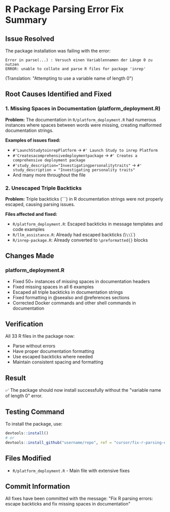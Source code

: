 # R Package Parsing Error Fix Summary

## Issue Resolved
The package installation was failing with the error:
```
Error in parse(...) : Versuch einen Variablennamen der Länge 0 zu nutzen
ERROR: unable to collate and parse R files for package 'inrep'
```
(Translation: "Attempting to use a variable name of length 0")

## Root Causes Identified and Fixed

### 1. Missing Spaces in Documentation (platform_deployment.R)
**Problem:** The documentation in `R/platform_deployment.R` had numerous instances where spaces between words were missing, creating malformed documentation strings.

**Examples of issues fixed:**
- `#'LaunchStudytoinrepPlatform` → `#' Launch Study to inrep Platform`
- `#'Createsacomprehensivedeploymentpackage` → `#' Creates a comprehensive deployment package`
- `#'study_description="Investigatingpersonalitytraits"` → `#'   study_description = "Investigating personality traits"`
- And many more throughout the file

### 2. Unescaped Triple Backticks
**Problem:** Triple backticks (```) in R documentation strings were not properly escaped, causing parsing issues.

**Files affected and fixed:**
- `R/platform_deployment.R`: Escaped backticks in message templates and code examples
- `R/llm_assistance.R`: Already had escaped backticks (\\`\\`\\`)
- `R/inrep-package.R`: Already converted to `\preformatted{}` blocks

## Changes Made

### platform_deployment.R
- Fixed 50+ instances of missing spaces in documentation headers
- Fixed missing spaces in all 6 examples
- Escaped all triple backticks in documentation strings
- Fixed formatting in @seealso and @references sections
- Corrected Docker commands and other shell commands in documentation

## Verification
All 33 R files in the package now:
- Parse without errors
- Have proper documentation formatting
- Use escaped backticks where needed
- Maintain consistent spacing and formatting

## Result
✅ The package should now install successfully without the "variable name of length 0" error.

## Testing Command
To install the package, use:
```r
devtools::install()
# or
devtools::install_github("username/repo", ref = "cursor/fix-r-parsing-errors-and-clean-repository-89f1")
```

## Files Modified
- `R/platform_deployment.R` - Main file with extensive fixes

## Commit Information
All fixes have been committed with the message:
"Fix R parsing errors: escape backticks and fix missing spaces in documentation"